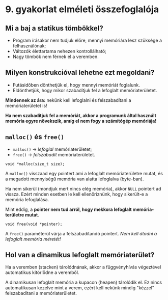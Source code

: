 # 9. gyakorlat elméleti összefoglalója

## Mi a baj a statikus tömbökkel?

- Program írásakor nem tudjuk előre, mennyi memóriára lesz szüksége a felhasználónak;
- Változók élettartama nehezen kontrollálható;
- Nagy tömbök nem férnek el a veremben.

## Milyen konstrukcióval lehetne ezt megoldani?

- Futásidőben dönthetjük el, hogy mennyi memóriát foglalunk.
- Eldönthetjük, hogy mikor szabadítjuk fel a lefoglalt memóriaterületet.

**Mindennek az ára:** nekünk kell lefoglalni és felszabadítani a memóriaterületet is!

**Ha nem szabadítjuk fel a memóriát, akkor a programunk által használt memória egyre növekszik, amíg el nem fogy a számítógép memóriája!**


## `malloc()` és `free()`

- `malloc()` -> *lefoglal* memóriaterületet;
- `free()` -> *felszabadít* memóriaterületet.

```
void *malloc(size_t size);
```

A `malloc()` visszaad egy pointert ami a lefoglalt memóriaterületre mutat, és a megadott mennyiségű memória van alatta lefoglalva (byte-ban).

Ha nem sikerül (mondjuk mert nincs elég memória), akkor `NULL` pointert ad vissza. Ezért minden esetben le kell ellenőriznünk, hogy sikerült-e a memória lefoglalása.

Mint eddig, a **pointer nem tud arról, hogy mekkora lefoglalt memória-területre mutat**.

```
void free(void *pointer);
```

A `free()` paraméterül várja a felszabadítandó pointert. *Nem kell átadni a lefoglalt memória méretét!*

## Hol van a dinamikus lefoglalt memóriaterület?

Ha a veremben (stacken) tárolódnának, akkor a függvényhívás végeztével automatikus kitörlődne a veremből.

A dinamikusan lefoglalt memória a kupacon (heapen) tárolódik el. Ez nincs automatikusan kezelve mint a verem, ezért kell nekünk mindig "kézzel" felszabadítani a memóriaterületet.
